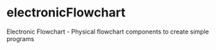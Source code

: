 # electronicFlowchart
Electronic Flowchart - Physical flowchart components to create simple programs
